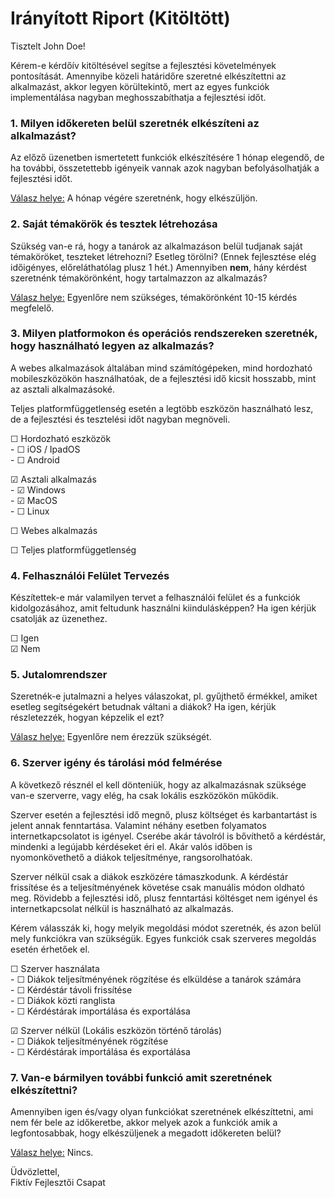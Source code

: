 # Irányított Riport (Kitöltött)

Tisztelt John Doe!<br>

Kérem-e kérdőív kitöltésével segítse a fejlesztési követelmények pontosítását. Amennyibe közeli határidőre szeretné elkészítettni az alkalmazást, akkor legyen körültekintő, mert az egyes funkciók implementálása nagyban meghosszabíthatja a fejlesztési időt.

### 1. Milyen időkereten belül szeretnék elkészíteni az alkalmazást?

Az előző üzenetben ismertetett funkciók elkészítésére 1 hónap elegendő, de ha további, összetettebb igényeik vannak azok nagyban befolyásolhatják a fejlesztési időt.

<u>Válasz helye:</u> A hónap végére szeretnénk, hogy elkészüljön.

### 2. Saját témakörök és tesztek létrehozása

Szükség van-e rá, hogy a tanárok az alkalmazáson belül tudjanak saját témaköröket, teszteket létrehozni? Esetleg törölni? (Ennek fejlesztése elég időigényes, előreláthatólag plusz 1 hét.) Amennyiben **nem**, hány kérdést szeretnénk témakörönként, hogy tartalmazzon az alkalmazás?


<u>Válasz helye:</u> Egyenlőre nem szükséges, témakörönként 10-15 kérdés megfelelő.



### 3. Milyen platformokon és operációs rendszereken szeretnék, hogy használható legyen az alkalmazás?

A webes alkalmazások általában mind számítógépeken, mind hordozható mobileszközökön használhatóak, de a fejlesztési idő kicsit hosszabb, mint az asztali alkalmazásoké.<br>

Teljes platformfüggetlenség esetén a legtöbb eszközön használható lesz, de a fejlesztési és tesztelési időt nagyban megnöveli.

&#9744; Hordozható eszközök<br>
      - &#9744; iOS / IpadOS<br>
      - &#9744; Android<br>

&#9745; Asztali alkalmazás<br>
      - &#9745; Windows<br>
      - &#9745; MacOS<br>
      - &#9744; Linux<br>

&#9744; Webes alkalmazás

&#9744; Teljes platformfüggetlenség



### 4. Felhasználói Felület Tervezés

Készítettek-e már valamilyen tervet a felhasználói felület és a funkciók kidolgozásához, amit feltudunk használni kiindulásképpen? Ha igen kérjük csatolják az üzenethez.

&#9744; Igen<br>
&#9745; Nem


### 5. Jutalomrendszer
Szeretnék-e jutalmazni a helyes válaszokat, pl. gyűjthető érmékkel, amiket esetleg segítségekért betudnak váltani a diákok? Ha igen, kérjük részletezzék, hogyan képzelik el ezt?

<u>Válasz helye:</u> Egyenlőre nem érezzük szükségét.


### 6. Szerver igény és tárolási mód felmérése

A következő résznél el kell dönteniük, hogy az alkalmazásnak szüksége van-e szerverre, vagy elég, ha csak lokális eszközökön működik.

Szerver esetén a fejlesztési idő megnő, plusz költséget és karbantartást is jelent annak fenntartása. Valamint néhány esetben folyamatos internetkapcsolatot is igényel. Cserébe akár távolról is bővíthető a kérdéstár, mindenki a legújabb kérdéseket éri el. Akár valós időben is nyomonkövethető a diákok teljesítménye, rangsorolhatóak.<br>

Szerver nélkül csak a diákok eszközére támaszkodunk. A kérdéstár frissítése és a teljesítményének követése csak manuális módon oldható meg. Rövidebb a fejlesztési idő, plusz fenntartási költésget nem igényel és internetkapcsolat nélkül is használható az alkalmazás.<br>

Kérem válasszák ki, hogy melyik megoldási módot szeretnék, és azon belül mely funkciókra van szükségük. Egyes funkciók csak szerveres megoldás esetén érhetőek el.

&#9744; Szerver használata<br>
      - &#9744; Diákok teljesítményének rögzítése és elküldése a tanárok számára<br>
      - &#9744; Kérdéstár távoli frissítése<br>
      - &#9744; Diákok közti ranglista<br>
      - &#9744; Kérdéstárak importálása és exportálása<br>

&#9745; Szerver nélkül (Lokális eszközön történő tárolás)<br>
      - &#9744; Diákok teljesítményének rögzítése<br>
      - &#9744; Kérdéstárak importálása és exportálása<br>

  
### 7. Van-e bármilyen további funkció amit szeretnének elkészítettni?

Amennyiben igen és/vagy olyan funkciókat szeretnének elkészíttetni, ami nem fér bele az időkeretbe, akkor melyek azok a funkciók amik a legfontosabbak, hogy elkészüljenek a megadott időkereten belül?

<u>Válasz helye:</u> Nincs.

Üdvözlettel,<br>
Fiktív Fejlesztői Csapat